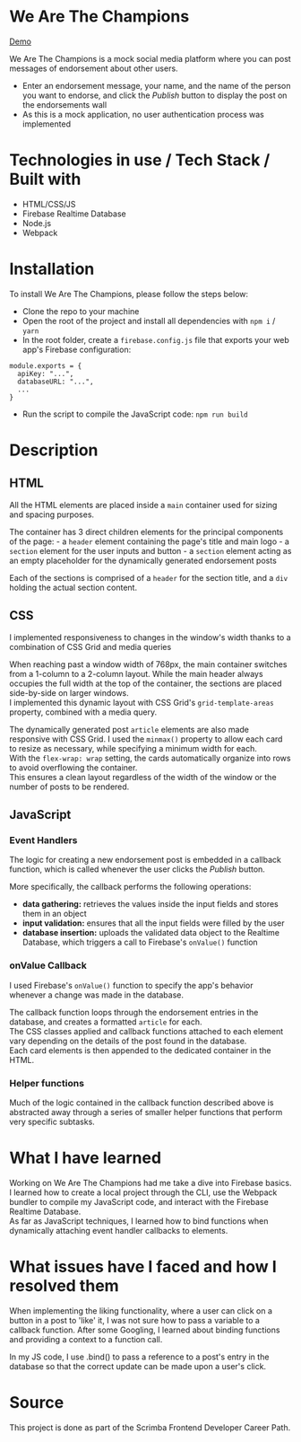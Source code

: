 # We Are The Champions

[Demo](https://65abb39c4472158e654433c7--sparkly-froyo-dce86d.netlify.app/)

We Are The Champions is a mock social media platform where you can post messages of endorsement about other users.
- Enter an endorsement message, your name, and the name of the person you want to endorse, and click the <em>Publish</em> button to display the post on the endorsements wall
- As this is a mock application, no user authentication process was implemented

# Technologies in use / Tech Stack / Built with

- HTML/CSS/JS
- Firebase Realtime Database
- Node.js
- Webpack

# Installation

To install We Are The Champions, please follow the steps below:
- Clone the repo to your machine
- Open the root of the project and install all dependencies with `npm i` / `yarn`
- In the root folder, create a `firebase.config.js` file that exports your web app's Firebase configuration:
```
module.exports = {
  apiKey: "...",
  databaseURL: "...",
  ...
}
```
- Run the script to compile the JavaScript code: `npm run build`

# Description
## HTML

<p>All the HTML elements are placed inside a <code>main</code> container used for sizing and spacing purposes.</p>

<p>The container has 3 direct children elements for the principal components of the page:
- a <code>header</code> element containing the page's title and main logo
- a <code>section</code> element for the user inputs and button
- a <code>section</code> element acting as an empty placeholder for the dynamically generated endorsement posts</p>

<p>Each of the sections is comprised of a <code>header</code> for the section title, and a <code>div</code> holding the actual section content.</p>

## CSS

<p>I implemented responsiveness to changes in the window's width thanks to a combination of CSS Grid and media queries</p>

<p>When reaching past a window width of 768px, the main container switches from a 1-column to a 2-column layout. While the main header always occupies the full width at the top of the container, the sections are placed side-by-side on larger windows.<br>I implemented this dynamic layout with CSS Grid's <code>grid-template-areas</code> property, combined with a media query.</p>

<p>The dynamically generated post <code>article</code> elements are also made responsive with CSS Grid. I used the <code>minmax()</code> property to allow each card to resize as necessary, while specifying a minimum width for each.<br>With the <code>flex-wrap: wrap</code> setting, the cards automatically organize into rows to avoid overflowing the container.<br>This ensures a clean layout regardless of the width of the window or the number of posts to be rendered.</p>

## JavaScript
### Event Handlers

<p>The logic for creating a new endorsement post is embedded in a callback function, which is called whenever the user clicks the <em>Publish</em> button.</p>

<p>More specifically, the callback performs the following operations:
<ul>
  <li><strong>data gathering:</strong> retrieves the values inside the input fields and stores them in an object</li>
  <li><strong>input validation:</strong> ensures that all the input fields were filled by the user</li>
  <li><strong>database insertion:</strong> uploads the validated data object to the Realtime Database, which triggers a call to Firebase's <code>onValue()</code> function</li>
</ul>
</p>

### onValue Callback

<p>I used Firebase's <code>onValue()</code> function to specify the app's behavior whenever a change was made in the database.</p>

<p>The callback function loops through the endorsement entries in the database, and creates a formatted <code>article</code> for each.<br>
The CSS classes applied and callback functions attached to each element vary depending on the details of the post found in the database.<br>
Each card elements is then appended to the dedicated container in the HTML.</p>

### Helper functions

<p>Much of the logic contained in the callback function described above is abstracted away through a series of smaller helper functions that perform very specific subtasks.</p>

# What I have learned

Working on We Are The Champions had me take a dive into Firebase basics. I learned how to create a local project through the CLI, use the Webpack bundler to compile my JavaScript code, and interact with the Firebase Realtime Database.<br>
As far as JavaScript techniques, I learned how to bind functions when dynamically attaching event handler callbacks to elements.

# What issues have I faced and how I resolved them

<p>When implementing the liking functionality, where a user can click on a button in a post to 'like' it, I was not sure how to pass a variable to a callback function. After some Googling, I learned about binding functions and providing a context to a function call.</p>

<p>In my JS code, I use .bind() to pass a reference to a post's entry in the database so that the correct update can be made upon a user's click.</p>

# Source

This project is done as part of the Scrimba Frontend Developer Career Path.